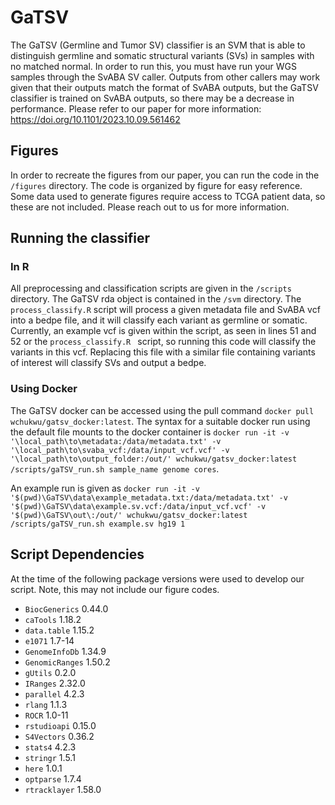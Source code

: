 # GaTSV
The GaTSV (Germline and Tumor SV) classifier is an SVM that is able to distinguish germline and somatic structural variants (SVs) in samples with no matched normal. In order to run this, you must have run your WGS samples through the SvABA SV caller. Outputs from other callers may work given that their outputs match the format of SvABA outputs, but the GaTSV classifier is trained on SvABA outputs, so there may be a decrease in performance. Please refer to our paper for more information: https://doi.org/10.1101/2023.10.09.561462

## Figures
In order to recreate the figures from our paper, you can run the code in the `/figures` directory. The code is organized by figure for easy reference. Some data used to generate figures require access to TCGA patient data, so these are not included. Please reach out to us for more information.

## Running the classifier
### In R
All preprocessing and classification scripts are given in the `/scripts` directory. The GaTSV rda object is contained in the `/svm` directory. The `process_classify.R` script will process a given metadata file and SvABA vcf into a bedpe file, and it will classify each variant as germline or somatic. Currently, an example vcf is given within the script, as seen in lines 51 and 52 or the `process_classify.R ` script, so running this code will classify the variants in this vcf. Replacing this file with a similar file containing variants of interest will classify SVs and output a bedpe. 
### Using Docker
The GaTSV docker can be accessed using the pull command `docker pull wchukwu/gatsv_docker:latest`. The syntax for a suitable docker run using the default file mounts to the docker container is `docker run -it -v '\local_path\to\metadata:/data/metadata.txt' -v '\local_path\to\svaba_vcf:/data/input_vcf.vcf' -v '\local_path\to\output_folder:/out/' wchukwu/gatsv_docker:latest /scripts/gaTSV_run.sh sample_name genome cores`. 

An example run is given as `docker run -it -v '$(pwd)\GaTSV\data\example_metadata.txt:/data/metadata.txt' -v '$(pwd)\GaTSV\data\example.sv.vcf:/data/input_vcf.vcf' -v '$(pwd)\GaTSV\out\:/out/' wchukwu/gatsv_docker:latest /scripts/gaTSV_run.sh example.sv hg19 1` 


## Script Dependencies
At the time of the following package versions were used to develop our script. Note, this may not include our figure codes. 

- `BiocGenerics` 0.44.0
- `caTools` 1.18.2 
- `data.table` 1.15.2
- `e1071` 1.7-14
- `GenomeInfoDb` 1.34.9
- `GenomicRanges` 1.50.2
- `gUtils` 0.2.0
- `IRanges` 2.32.0
- `parallel` 4.2.3
- `rlang` 1.1.3
- `ROCR` 1.0-11
- `rstudioapi` 0.15.0
- `S4Vectors` 0.36.2
- `stats4` 4.2.3
- `stringr` 1.5.1
- `here` 1.0.1
- `optparse` 1.7.4
- `rtracklayer` 1.58.0
